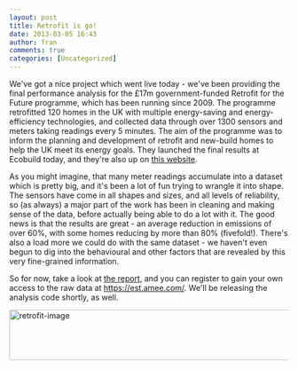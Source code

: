```yaml
---
layout: post
title: Retrofit is go!
date: 2013-03-05 16:43
author: fran
comments: true
categories: [Uncategorized]
---
```

We've got a nice project which went live today - we've been providing the final performance analysis for the £17m government-funded Retrofit for the Future programme, which has been running since 2009. The programme retrofitted 120 homes in the UK with multiple energy-saving and energy-efficiency technologies, and collected data through over 1300 sensors and meters taking readings every 5 minutes. The aim of the programme was to inform the planning and development of retrofit and new-build homes to help the UK meet its energy goals. They launched the final results at Ecobuild today, and they're also up on <a href="http://www.retrofitanalysis.org/">this website</a>.
<!--more-->

As you might imagine, that many meter readings accumulate into a dataset which is pretty big, and it's been a lot of fun trying to wrangle it into shape. The sensors have come in all shapes and sizes, and all levels of reliability, so (as always) a major part of the work has been in cleaning and making sense of the data, before actually being able to do a lot with it. The good news is that the results are great - an average reduction in emissions of over 60%, with some homes reducing by more than 80% (fivefold!). There's also a load more we could do with the same dataset - we haven't even begun to dig into the behavioural and other factors that are revealed by this very fine-grained information.

So for now, take a look at <a href="http://www.retrofitanalysis.org/">the report</a>, and you can register to gain your own access to the raw data at https://est.amee.com/. We'll be releasing the analysis code shortly, as well. <a title="the report" href="http://www.retrofitanalysis.org/">
</a>

<a href="http://mastodonc.files.wordpress.com/2013/03/retrofit-image.jpg"><img class="aligncenter size-full wp-image-220" alt="retrofit-image" src="http://mastodonc.files.wordpress.com/2013/03/retrofit-image.jpg" width="519" height="91" /></a>
